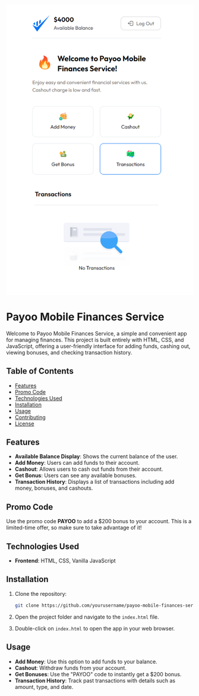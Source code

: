 ![Payoo MFS banner](Payoo-MFS.png)
# Payoo Mobile Finances Service

Welcome to Payoo Mobile Finances Service, a simple and convenient app for managing finances. This project is built entirely with HTML, CSS, and JavaScript, offering a user-friendly interface for adding funds, cashing out, viewing bonuses, and checking transaction history.

## Table of Contents

- [Features](#features)
- [Promo Code](#promo-code)
- [Technologies Used](#technologies-used)
- [Installation](#installation)
- [Usage](#usage)
- [Contributing](#contributing)
- [License](#license)

## Features

- **Available Balance Display**: Shows the current balance of the user.
- **Add Money**: Users can add funds to their account.
- **Cashout**: Allows users to cash out funds from their account.
- **Get Bonus**: Users can see any available bonuses.
- **Transaction History**: Displays a list of transactions including add money, bonuses, and cashouts.

## Promo Code

Use the promo code **PAYOO** to add a $200 bonus to your account. This is a limited-time offer, so make sure to take advantage of it!

## Technologies Used

- **Frontend**: HTML, CSS, Vanilla JavaScript

## Installation

1. Clone the repository:

    ```bash
    git clone https://github.com/yourusername/payoo-mobile-finances-service.git
    ```

2. Open the project folder and navigate to the `index.html` file.

3. Double-click on `index.html` to open the app in your web browser.

## Usage

- **Add Money**: Use this option to add funds to your balance.
- **Cashout**: Withdraw funds from your account.
- **Get Bonuses**: Use the "PAYOO" code to instantly get a $200 bonus.
- **Transaction History**: Track past transactions with details such as amount, type, and date.
